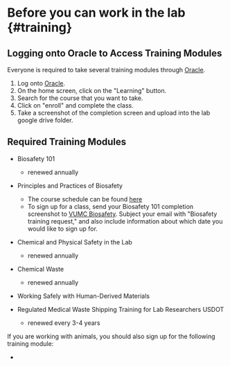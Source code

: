 # Before you can work in the lab {#training}

## Logging onto Oracle to Access Training Modules

Everyone is required to take several training modules through [Oracle](https://sso-login.vanderbilt.edu/idp/startSSO.ping?PartnerSpId=https://ecsr.login.us2.oraclecloud.com/fed). 

1. Log onto [Oracle](https://sso-login.vanderbilt.edu/idp/startSSO.ping?PartnerSpId=https://ecsr.login.us2.oraclecloud.com/fed).
2. On the home screen, click on the "Learning" button. 
3. Search for the course that you want to take. 
4. Click on "enroll" and complete the class. 
5. Take a screenshot of the completion screen and upload into the lab google drive folder. 

## Required Training Modules

- Biosafety 101 
  - renewed annually

- Principles and Practices of Biosafety
  - The course schedule can be found [here](https://www.vumc.org/safety/training/biosafety-principles-schedule)
  - To sign up for a class, send your Biosafety 101 completion screenshot to [VUMC Biosafety](mailto:biosafety@vumc.org). Subject your email with "Biosafety training request," and also include information about which date you would like to sign up for. 

- Chemical and Physical Safety in the Lab 
  - renewed annually 

- Chemical Waste 
  - renewed annually 

- Working Safely with Human-Derived Materials

- Regulated Medical Waste Shipping Training for Lab Researchers USDOT 
  - renewed every 3-4 years 

If you are working with animals, you should also sign up for the following training module:

- 
